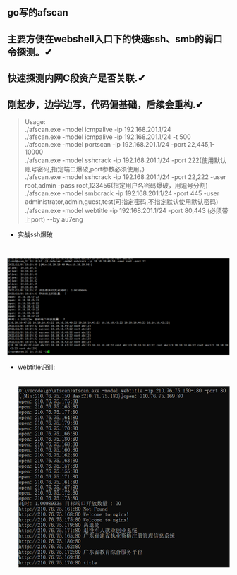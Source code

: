 go写的afscan
------
主要方便在webshell入口下的快速ssh、smb的弱口令探测。✔
------
快速探测内网C段资产是否关联.✔
------
刚起步，边学边写，代码偏基础，后续会重构.✔
------

> Usage:</br>
./afscan.exe -model icmpalive -ip 192.168.201.1/24</br>
./afscan.exe -model icmpalive -ip 192.168.201.1/24 -t 500</br>
./afscan.exe -model portscan -ip 192.168.201.1/24 -port 22,445,1-10000</br>
./afscan.exe -model sshcrack -ip 192.168.201.1/24 -port 222(使用默认账号密码,指定端口爆破,port参数必须使用。)</br>
./afscan.exe -model sshcrack -ip 192.168.201.1/24 -port 22,222 -user root,admin -pass root,123456(指定用户名密码爆破，用逗号分割)</br>
./afscan.exe -model smbcrack -ip 192.168.201.1/24 -port 445 -user administrator,admin,guest,test(可指定密码,不指定默认使用默认密码)</br>
./afscan.exe -model webtitle -ip 192.168.201.1/24 -port 80,443 (必须带上port)
                       --by au7eng</br>
		       
 +  实战ssh爆破</br>
</br>

![Image text](https://raw.githubusercontent.com/AuFeng111/afscan/master/image2.png)

 + webtitle识别:</br></br>		 
![Image text](https://raw.githubusercontent.com/AuFeng111/afscan/master/image.png)

</br>
